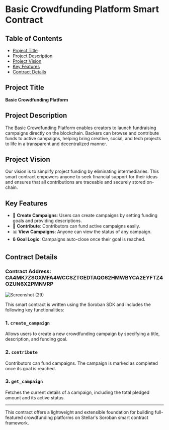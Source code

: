 # Basic Crowdfunding Platform Smart Contract

## Table of Contents
- [Project Title](#project-title)
- [Project Description](#project-description)
- [Project Vision](#project-vision)
- [Key Features](#key-features)
- [Contract Details](#contract-details)

## Project Title

**Basic Crowdfunding Platform**

## Project Description

The Basic Crowdfunding Platform enables creators to launch fundraising campaigns directly on the blockchain. Backers can browse and contribute funds to active campaigns, helping bring creative, social, and tech projects to life in a transparent and decentralized manner.

## Project Vision

Our vision is to simplify project funding by eliminating intermediaries. This smart contract empowers anyone to seek financial support for their ideas and ensures that all contributions are traceable and securely stored on-chain.

## Key Features

- 🎯 **Create Campaigns**: Users can create campaigns by setting funding goals and providing descriptions.
- 🤝 **Contribute**: Contributors can fund active campaigns easily.
- 📊 **View Campaigns**: Anyone can view the status of any campaign.
- 🔒 **Goal Logic**: Campaigns auto-close once their goal is reached.

## Contract Details
### Contract Address: CA4MK7ZSOXMFA4WCCSZTGEDTAQG62HMWBYCA2EYFTZ4OZUN6X2PMNVRP
![Screenshot (29)](https://github.com/user-attachments/assets/2ce04993-42b0-4f2d-a6b8-e4da303bf317)


This smart contract is written using the Soroban SDK and includes the following key functionalities:

### 1. `create_campaign`
Allows users to create a new crowdfunding campaign by specifying a title, description, and funding goal.

### 2. `contribute`
Contributors can fund campaigns. The campaign is marked as completed once its goal is reached.

### 3. `get_campaign`
Fetches the current details of a campaign, including the total pledged amount and its active status.

---

This contract offers a lightweight and extensible foundation for building full-featured crowdfunding platforms on Stellar's Soroban smart contract framework.
